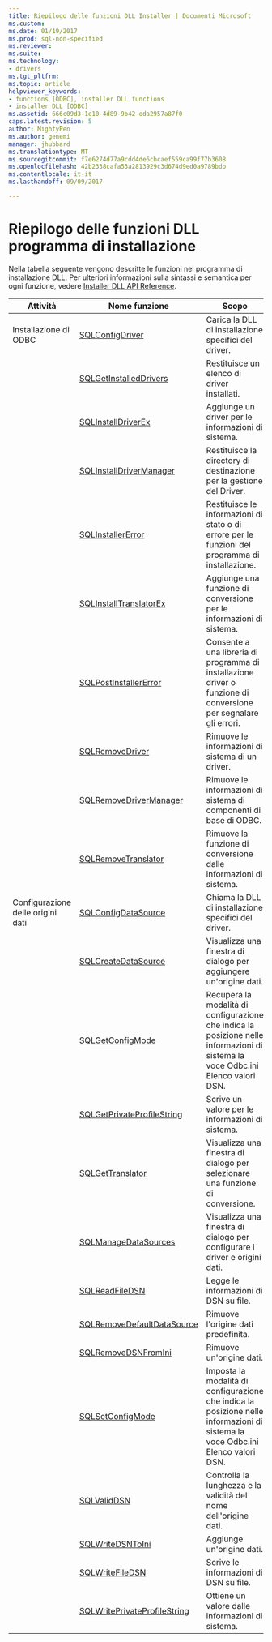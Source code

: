 ```yaml
---
title: Riepilogo delle funzioni DLL Installer | Documenti Microsoft
ms.custom: 
ms.date: 01/19/2017
ms.prod: sql-non-specified
ms.reviewer: 
ms.suite: 
ms.technology:
- drivers
ms.tgt_pltfrm: 
ms.topic: article
helpviewer_keywords:
- functions [ODBC], installer DLL functions
- installer DLL [ODBC]
ms.assetid: 666c09d3-1e10-4d89-9b42-eda2957a87f0
caps.latest.revision: 5
author: MightyPen
ms.author: genemi
manager: jhubbard
ms.translationtype: MT
ms.sourcegitcommit: f7e6274d77a9cdd4de6cbcaef559ca99f77b3608
ms.openlocfilehash: 42b2338cafa53a2813929c3d674d9ed0a9789bdb
ms.contentlocale: it-it
ms.lasthandoff: 09/09/2017

---
```

# <a name="installer-dll-function-summary"></a>Riepilogo delle funzioni DLL programma di installazione
Nella tabella seguente vengono descritte le funzioni nel programma di installazione DLL. Per ulteriori informazioni sulla sintassi e semantica per ogni funzione, vedere [Installer DLL API Reference](../../../odbc/reference/syntax/installer-dll-api-reference-function.md).  
  
|Attività|Nome funzione|Scopo|  
|----------|-------------------|-------------|  
|Installazione di ODBC|[SQLConfigDriver](../../../odbc/reference/syntax/sqlconfigdriver-function.md)|Carica la DLL di installazione specifici del driver.|  
||[SQLGetInstalledDrivers](../../../odbc/reference/syntax/sqlgetinstalleddrivers-function.md)|Restituisce un elenco di driver installati.|  
||[SQLInstallDriverEx](../../../odbc/reference/syntax/sqlinstalldriverex-function.md)|Aggiunge un driver per le informazioni di sistema.|  
||[SQLInstallDriverManager](../../../odbc/reference/syntax/sqlinstalldrivermanager-function.md)|Restituisce la directory di destinazione per la gestione del Driver.|  
||[SQLInstallerError](../../../odbc/reference/syntax/sqlinstallererror-function.md)|Restituisce le informazioni di stato o di errore per le funzioni del programma di installazione.|  
||[SQLInstallTranslatorEx](../../../odbc/reference/syntax/sqlinstalltranslatorex-function.md)|Aggiunge una funzione di conversione per le informazioni di sistema.|  
||[SQLPostInstallerError](../../../odbc/reference/syntax/sqlpostinstallererror-function.md)|Consente a una libreria di programma di installazione driver o funzione di conversione per segnalare gli errori.|  
||[SQLRemoveDriver](../../../odbc/reference/syntax/sqlremovedriver-function.md)|Rimuove le informazioni di sistema di un driver.|  
||[SQLRemoveDriverManager](../../../odbc/reference/syntax/sqlremovedrivermanager-function.md)|Rimuove le informazioni di sistema di componenti di base di ODBC.|  
||[SQLRemoveTranslator](../../../odbc/reference/syntax/sqlremovetranslator-function.md)|Rimuove la funzione di conversione dalle informazioni di sistema.|  
|Configurazione delle origini dati|[SQLConfigDataSource](../../../odbc/reference/syntax/sqlconfigdatasource-function.md)|Chiama la DLL di installazione specifici del driver.|  
||[SQLCreateDataSource](../../../odbc/reference/syntax/sqlcreatedatasource-function.md)|Visualizza una finestra di dialogo per aggiungere un'origine dati.|  
||[SQLGetConfigMode](../../../odbc/reference/syntax/sqlgetconfigmode-function.md)|Recupera la modalità di configurazione che indica la posizione nelle informazioni di sistema la voce Odbc.ini Elenco valori DSN.|  
||[SQLGetPrivateProfileString](../../../odbc/reference/syntax/sqlgetprivateprofilestring-function.md)|Scrive un valore per le informazioni di sistema.|  
||[SQLGetTranslator](../../../odbc/reference/syntax/sqlgettranslator-function.md)|Visualizza una finestra di dialogo per selezionare una funzione di conversione.|  
||[SQLManageDataSources](../../../odbc/reference/syntax/sqlmanagedatasources.md)|Visualizza una finestra di dialogo per configurare i driver e origini dati.|  
||[SQLReadFileDSN](../../../odbc/reference/syntax/sqlreadfiledsn-function.md)|Legge le informazioni di DSN su file.|  
||[SQLRemoveDefaultDataSource](../../../odbc/reference/syntax/sqlremovedefaultdatasource-function.md)|Rimuove l'origine dati predefinita.|  
||[SQLRemoveDSNFromIni](../../../odbc/reference/syntax/sqlremovedsnfromini-function.md)|Rimuove un'origine dati.|  
||[SQLSetConfigMode](../../../odbc/reference/syntax/sqlsetconfigmode-function.md)|Imposta la modalità di configurazione che indica la posizione nelle informazioni di sistema la voce Odbc.ini Elenco valori DSN.|  
||[SQLValidDSN](../../../odbc/reference/syntax/sqlvaliddsn-function.md)|Controlla la lunghezza e la validità del nome dell'origine dati.|  
||[SQLWriteDSNToIni](../../../odbc/reference/syntax/sqlwritedsntoini-function.md)|Aggiunge un'origine dati.|  
||[SQLWriteFileDSN](../../../odbc/reference/syntax/sqlwritefiledsn-function.md)|Scrive le informazioni di DSN su file.|  
||[SQLWritePrivateProfileString](../../../odbc/reference/syntax/sqlwriteprivateprofilestring-function.md)|Ottiene un valore dalle informazioni di sistema.|
